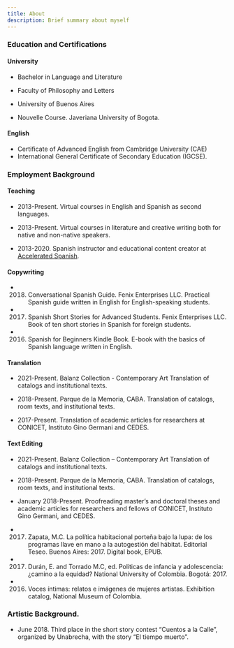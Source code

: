 ```yaml
---
title: About
description: Brief summary about myself
---
```

 
### Education and Certifications
 
#### University

- Bachelor in Language and Literature
- Faculty of Philosophy and Letters
- University of Buenos Aires

- Nouvelle Course. Javeriana University of Bogota.

#### English

- Certificate of Advanced English from Cambridge University (CAE)
- International General Certificate of Secondary Education (IGCSE).
 
### Employment Background
 
#### Teaching      
 
- 2013-Present. Virtual courses in English and Spanish as second languages.
           
- 2013-Present. Virtual courses in literature and creative writing both for native and non-native speakers.
 
- 2013-2020. Spanish instructor and educational content creator at [Accelerated Spanish](http://spanish.masterofmemory.com/).
           
 
#### Copywriting
 
- 2018. Conversational Spanish Guide. Fenix Enterprises LLC.
    Practical Spanish guide written in English for English-speaking students.
 
- 2017. Spanish Short Stories for Advanced Students. Fenix Enterprises LLC.
    Book of ten short stories in Spanish for foreign students.
 
- 2016. Spanish for Beginners Kindle Book.
    E-book with the basics of Spanish language written in English.
 
#### Translation
 
- 2021-Present. Balanz Collection - Contemporary Art
    Translation of catalogs and institutional texts.
 
- 2018-Present. Parque de la Memoria, CABA.
    Translation of catalogs, room texts, and institutional texts.
 
- 2017-Present. Translation of academic articles for researchers at CONICET, Instituto Gino Germani and CEDES.
 
#### Text Editing
 
- 2021-Present. Balanz Collection – Contemporary Art
    Translation of catalogs and institutional texts.
 
- 2018-Present. Parque de la Memoria, CABA.
    Translation of catalogs, room texts, and institutional texts.
 
- January 2018-Present. Proofreading master’s and doctoral theses and academic
    articles for researchers and fellows of CONICET, Instituto Gino Germani, and CEDES.
 
- 2017. Zapata, M.C. La política habitacional porteña bajo la lupa: de los programas llave en mano a la autogestión del hábitat. Editorial Teseo. Buenos Aires: 2017. Digital book, EPUB.
 
- 2017. Durán, E. and Torrado M.C, ed. Políticas de infancia y adolescencia: ¿camino a la equidad? National University of Colombia. Bogotá: 2017.
 
- 2016. Voces íntimas: relatos e imágenes de mujeres artistas. Exhibition catalog, National Museum of Colombia.
 
 
### Artistic Background.
 
- June 2018. Third place in the short story contest “Cuentos a la Calle”, organized by Unabrecha, with the story “El tiempo muerto”.
 
 
 
 

